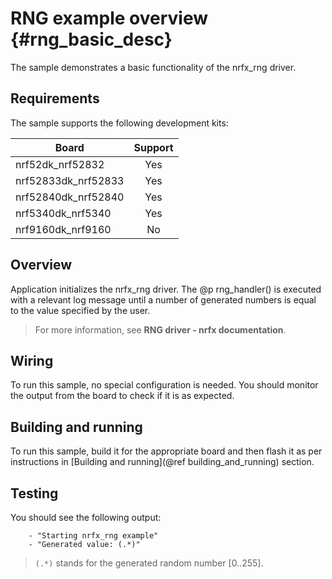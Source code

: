 # RNG example overview {#rng_basic_desc}

The sample demonstrates a basic functionality of the nrfx_rng driver.

## Requirements

The sample supports the following development kits:

| **Board**           | **Support** |
|---------------------|:-----------:|
| nrf52dk_nrf52832    |     Yes     |
| nrf52833dk_nrf52833 |     Yes     |
| nrf52840dk_nrf52840 |     Yes     |
| nrf5340dk_nrf5340   |     Yes     |
| nrf9160dk_nrf9160   |     No      |
## Overview

Application initializes the nrfx_rng driver.
The @p rng_handler() is executed with a relevant log message until a number of generated numbers is equal to the value specified by the user.

> For more information, see **RNG driver - nrfx documentation**.

## Wiring

To run this sample, no special configuration is needed.
You should monitor the output from the board to check if it is as expected.

## Building and running

To run this sample, build it for the appropriate board and then flash it as per instructions in [Building and running](@ref building_and_running) section.

## Testing

You should see the following output:

```
    - "Starting nrfx_rng example"
    - "Generated value: (.*)"
```
> `(.*)` stands for the generated random number [0..255].
